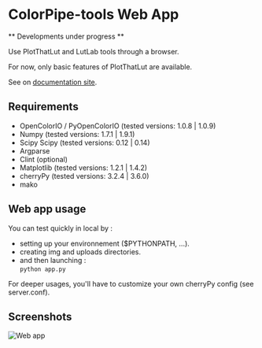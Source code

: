 ColorPipe-tools Web App
========================

** Developments under progress **

Use PlotThatLut and LutLab tools through a browser.

For now, only basic features of PlotThatLut are available.

See on [documentation site](http://mikrosimage.github.io/ColorPipe-tools/Web_app/).

Requirements
-------------------
+ OpenColorIO / PyOpenColorIO (tested versions: 1.0.8 | 1.0.9)
+ Numpy (tested versions: 1.7.1 | 1.9.1) 
+ Scipy Scipy (tested versions: 0.12 | 0.14)
+ Argparse
+ Clint (optional)
+ Matplotlib (tested versions: 1.2.1 | 1.4.2)
+ cherryPy  (tested versions: 3.2.4 | 3.6.0)
+ mako

Web app usage
-------------
You can test quickly in local by :  
- setting up your environnement ($PYTHONPATH, ...).  
- creating img and uploads directories.  
- and then launching :  
`python app.py`

For deeper usages, you'll have to customize your own cherryPy config (see server.conf).


Screenshots
-----------
![Web app](https://dl.dropboxusercontent.com/u/2979643/PlotThatLUT_webapp2.png "Web app")
